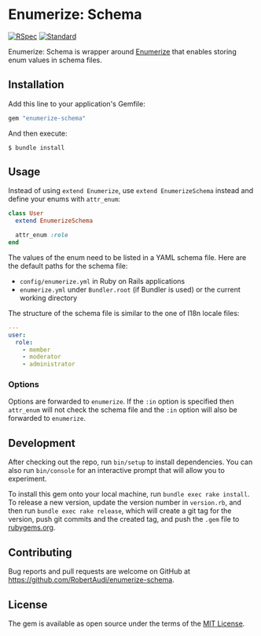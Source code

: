 Enumerize: Schema
=================

[![RSpec](https://github.com/RobertAudi/enumerize-schema/actions/workflows/rspec.yml/badge.svg)](https://github.com/RobertAudi/enumerize-schema/actions/workflows/rspec.yml)
[![Standard](https://github.com/RobertAudi/enumerize-schema/actions/workflows/standard.yml/badge.svg)](https://github.com/RobertAudi/enumerize-schema/actions/workflows/standard.yml)

Enumerize: Schema is wrapper around [Enumerize](https://github.com/brainspec/enumerize) that enables storing enum values in schema files.

Installation
------------

Add this line to your application's Gemfile:

```ruby
gem "enumerize-schema"
```

And then execute:

```console
$ bundle install
```

Usage
-----

Instead of using `extend Enumerize`, use `extend EnumerizeSchema` instead and define your enums with `attr_enum`:

```ruby
class User
  extend EnumerizeSchema

  attr_enum :role
end
```

The values of the enum need to be listed in a YAML schema file. Here are the default paths for the schema file:

- `config/enumerize.yml` in Ruby on Rails applications
- `enumerize.yml` under `Bundler.root` (if Bundler is used) or the current working directory

The structure of the schema file is similar to the one of I18n locale files:

```yaml
---
user:
  role:
    - member
    - moderator
    - administrator
```

### Options

Options are forwarded to `enumerize`. If the `:in` option is specified then `attr_enum` will not check the schema file and the `:in` option will also be forwarded to `enumerize`.

Development
-----------

After checking out the repo, run `bin/setup` to install dependencies. You can also run `bin/console` for an interactive prompt that will allow you to experiment.

To install this gem onto your local machine, run `bundle exec rake install`. To release a new version, update the version number in `version.rb`, and then run `bundle exec rake release`, which will create a git tag for the version, push git commits and the created tag, and push the `.gem` file to [rubygems.org](https://rubygems.org).

Contributing
------------

Bug reports and pull requests are welcome on GitHub at https://github.com/RobertAudi/enumerize-schema.

License
-------

The gem is available as open source under the terms of the [MIT License](https://opensource.org/licenses/MIT).
